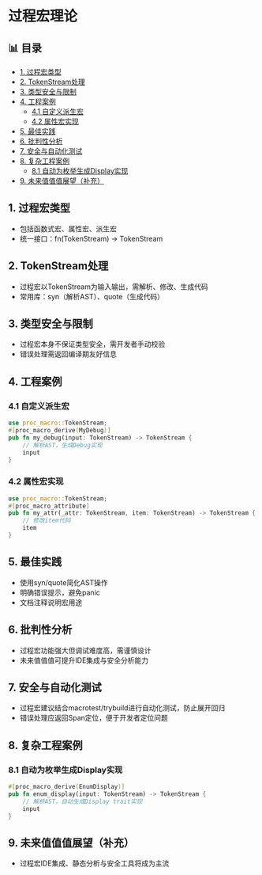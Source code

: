 ﻿# 过程宏理论


## 📊 目录

- [1. 过程宏类型](#1-过程宏类型)
- [2. TokenStream处理](#2-tokenstream处理)
- [3. 类型安全与限制](#3-类型安全与限制)
- [4. 工程案例](#4-工程案例)
  - [4.1 自定义派生宏](#41-自定义派生宏)
  - [4.2 属性宏实现](#42-属性宏实现)
- [5. 最佳实践](#5-最佳实践)
- [6. 批判性分析](#6-批判性分析)
- [7. 安全与自动化测试](#7-安全与自动化测试)
- [8. 复杂工程案例](#8-复杂工程案例)
  - [8.1 自动为枚举生成Display实现](#81-自动为枚举生成display实现)
- [9. 未来值值值展望（补充）](#9-未来值值值展望补充)


## 1. 过程宏类型

- 包括函数式宏、属性宏、派生宏
- 统一接口：fn(TokenStream) -> TokenStream

## 2. TokenStream处理

- 过程宏以TokenStream为输入输出，需解析、修改、生成代码
- 常用库：syn（解析AST）、quote（生成代码）

## 3. 类型安全与限制

- 过程宏本身不保证类型安全，需开发者手动校验
- 错误处理需返回编译期友好信息

## 4. 工程案例

### 4.1 自定义派生宏

```rust
use proc_macro::TokenStream;
#[proc_macro_derive(MyDebug)]
pub fn my_debug(input: TokenStream) -> TokenStream {
    // 解析AST，生成Debug实现
    input
}
```

### 4.2 属性宏实现

```rust
use proc_macro::TokenStream;
#[proc_macro_attribute]
pub fn my_attr(_attr: TokenStream, item: TokenStream) -> TokenStream {
    // 修改item代码
    item
}
```

## 5. 最佳实践

- 使用syn/quote简化AST操作
- 明确错误提示，避免panic
- 文档注释说明宏用途

## 6. 批判性分析

- 过程宏功能强大但调试难度高，需谨慎设计
- 未来值值值可提升IDE集成与安全分析能力

## 7. 安全与自动化测试

- 过程宏建议结合macrotest/trybuild进行自动化测试，防止展开回归
- 错误处理应返回Span定位，便于开发者定位问题

## 8. 复杂工程案例

### 8.1 自动为枚举生成Display实现

```rust
#[proc_macro_derive(EnumDisplay)]
pub fn enum_display(input: TokenStream) -> TokenStream {
    // 解析AST，自动生成Display trait实现
    input
}
```

## 9. 未来值值值展望（补充）

- 过程宏IDE集成、静态分析与安全工具将成为主流
